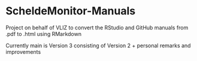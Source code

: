 # ScheldeMonitor-Manuals
Project on behalf of VLIZ to convert the RStudio and GitHub manuals from .pdf to .html using RMarkdown

Currently main is Version 3 consisting of Version 2 + personal remarks and improvements

